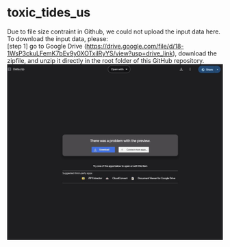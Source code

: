 # toxic_tides_us

Due to file size contraint in Github, we could not upload the input data here. 
To download the input data, please:
<br> [step 1] go to Google Drive (https://drive.google.com/file/d/18-1WsP3ckuLFemK7bEv9y0XOTxilRyYS/view?usp=drive_link), download the zipfile, and unzip it directly in the root folder of this GitHub repository. </br>
![alt text](https://github.com/yangju-90/toxic_tides_us/blob/main/step1.JPG)
